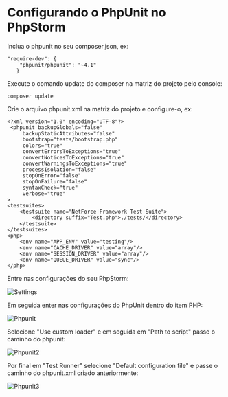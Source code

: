 # Configurando o PhpUnit no PhpStorm


Inclua o phpunit no seu composer.json, ex:

    "require-dev": {
        "phpunit/phpunit": "~4.1"
       }

Execute o comando update do composer na matriz do projeto pelo console:

    composer update

Crie o arquivo phpunit.xml na matriz do projeto e configure-o, ex:

    <?xml version="1.0" encoding="UTF-8"?>
     <phpunit backupGlobals="false"
         backupStaticAttributes="false"
         bootstrap="tests/bootstrap.php"
         colors="true"
         convertErrorsToExceptions="true"
         convertNoticesToExceptions="true"
         convertWarningsToExceptions="true"
         processIsolation="false"
         stopOnError="false"
         stopOnFailure="false"
         syntaxCheck="true"
         verbose="true"
    >
    <testsuites>
        <testsuite name="NetForce Framework Test Suite">
            <directory suffix="Test.php">./tests/</directory>
        </testsuite>
    </testsuites>
    <php>
        <env name="APP_ENV" value="testing"/>
        <env name="CACHE_DRIVER" value="array"/>
        <env name="SESSION_DRIVER" value="array"/>
        <env name="QUEUE_DRIVER" value="sync"/>
    </php>
   </phpunit>
   
   Entre nas configurações do seu PhpStorm:
   
   ![Settings](https://raw.githubusercontent.com/brunogoncalves/docs/master/phpstorm/imgs/print-settings.jpg)
   

   Em seguida enter nas configurações do PhpUnit dentro do item PHP:
   
   ![Phpunit](https://raw.githubusercontent.com/brunogoncalves/docs/master/phpstorm/imgs/print-phpunit.jpg)
   
   
   Selecione "Use custom loader" e em seguida em "Path to script" passe o caminho do phpunit:
   
   ![Phpunit2](https://raw.githubusercontent.com/brunogoncalves/docs/master/phpstorm/imgs/print-library.jpg)
   
   
   Por final em "Test Runner" selecione "Default configuration file" e passe o caminho do phpunit.xml criado anteriormente:
   
   ![Phpunit3](https://raw.githubusercontent.com/brunogoncalves/docs/master/phpstorm/imgs/print-testrunner.jpg)
